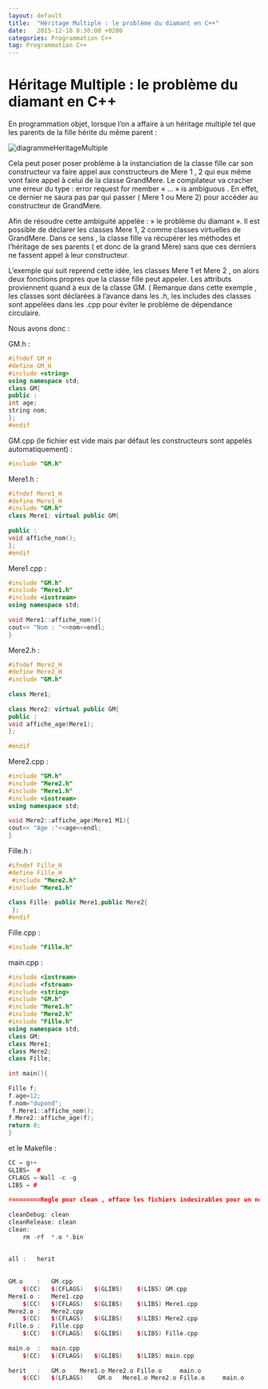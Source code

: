 ```yaml
---
layout: default
title:  "Héritage Multiple : le problème du diamant en C++"
date:   2015-12-18 8:30:00 +0200
categories: Programmation C++ 
tag: Programmation C++ 
---
```


# Héritage Multiple : le problème du diamant en C++

En programmation objet,  lorsque l’on a affaire à un héritage multiple tel que les parents de la fille hérite du même parent :

![diagrammeHeritageMultiple]({{site.url}}/assets/images/categories/programmation/cplusplus/problemeDuDiamant.png)


Cela peut poser poser problème à la instanciation de la classe fille car son constructeur va faire appel aux constructeurs de Mere 1 , 2 qui eux même vont faire appel à celui de la classe GrandMere. Le compilateur va cracher une erreur du type : error request for member « … » is ambiguous . En effet, ce dernier ne saura pas par qui passer ( Mere 1 ou Mere 2) pour accéder au constructeur de GrandMere.

Afin de résoudre cette ambiguité appelée :  » le problème du diamant ». Il est possible de déclarer les classes Mere 1, 2 comme classes virtuelles de GrandMere. Dans ce sens , la classe fille va récupérer les méthodes et l’héritage de ses parents ( et donc de la grand Mère) sans que ces derniers ne fassent appel à leur constructeur.

 

L’exemple qui suit reprend cette idée, les classes Mere 1 et Mere 2 , on alors deux fonctions propres que la classe fille peut appeler. Les attributs proviennent quand à eux de la classe GM. ( Remarque dans cette exemple , les classes sont déclarées à l’avance dans les .h, les includes des classes sont appelées dans les .cpp pour éviter le problème de dépendance circulaire.

Nous avons donc :

GM.h :

```C++
#ifndef GM_H
#define GM_H
#include <string>
using namespace std;
class GM{
public :
int age;
string nom;
};
#endif

```

GM.cpp (le fichier est vide mais par défaut les constructeurs sont appelés automatiquement) :

```C++
#include "GM.h"
```


Mere1.h :

```C++
#ifndef Mere1_H
#define Mere1_H
#include "GM.h"
class Mere1: virtual public GM{
 
public :
void affiche_nom();
};
#endif
```

Mere1.cpp :

```C++
#include "GM.h"
#include "Mere1.h"
#include <iostream>
using namespace std;
 
void Mere1::affiche_nom(){
cout<< "Nom : "<<nom<<endl;
}
```

Mere2.h :
```C++
#ifndef Mere2_H
#define Mere2_H
#include "GM.h"
 
class Mere1;
 
class Mere2: virtual public GM{
public :
void affiche_age(Mere1);
};
 
#endif
```

Mere2.cpp :
```C++
#include "GM.h"
#include "Mere2.h"
#include "Mere1.h"
#include <iostream>
using namespace std;
 
void Mere2::affiche_age(Mere1 M1){
cout<< "Age :"<<age<<endl;
}
```

Fille.h :
```C++
#ifndef Fille_H
#define Fille_H
 #include "Mere2.h"
#include "Mere1.h"
 
class Fille: public Mere1,public Mere2{
 };
#endif
```

Fille.cpp :

```C++
#include "Fille.h"
```


main.cpp :

```C++
#include <iostream>
#include <fstream>
#include <string>
#include "GM.h"
#include "Mere1.h"
#include "Mere2.h"
#include "Fille.h"
using namespace std;
class GM;
class Mere1;
class Mere2;
class Fille;
 
int main(){
 
Fille f;
f.age=12;
f.nom="dupond";
 f.Mere1::affiche_nom();
f.Mere2::affiche_age(f);
return 0;
}
```

et le Makefile :

```C++
CC = g++
GLIBS=  #
CFLAGS =-Wall -c -g
LIBS = #
 
#========Regle pour clean , efface les fichiers indesirables pour un nouveau build====================================================================
 
cleanDebug: clean
cleanRelease: clean
clean:
    rm -rf  *.o *.bin
 
 
all :   herit
 
 
GM.o    :   GM.cpp
    $(CC)   $(CFLAGS)   $(GLIBS)    $(LIBS) GM.cpp
Mere1.o :   Mere1.cpp
    $(CC)   $(CFLAGS)   $(GLIBS)    $(LIBS) Mere1.cpp
Mere2.o :   Mere2.cpp
    $(CC)   $(CFLAGS)   $(GLIBS)    $(LIBS) Mere2.cpp
Fille.o :   Fille.cpp
    $(CC)   $(CFLAGS)   $(GLIBS)    $(LIBS) Fille.cpp
 
main.o  :   main.cpp
    $(CC)   $(CFLAGS)   $(GLIBS)    $(LIBS) main.cpp
 
herit   :   GM.o    Mere1.o Mere2.o Fille.o     main.o 
    $(CC)   $(LFLAGS)    GM.o   Mere1.o Mere2.o Fille.o     main.o      -o  herit   $(GLIBS)
```